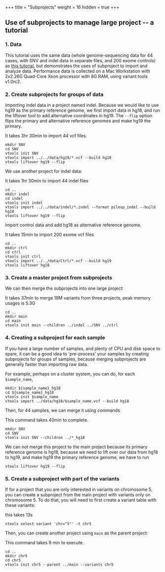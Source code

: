 +++
title = "Subprojects"
weight = 16
hidden = true
+++




## Use of subprojects to manage large project -- a tutorial




### 1. Data

This tutorial uses the same data (whole genome-sequencing data for 44 cases, with SNV and indel data in separate files, and 200 exome controls) as [this tutorial][1], but demonstrates the uses of subproject to import and analyze data. Performance data is collected on a Mac Workstation with 2x2.26G Quad-Core Xeon processor with 8G RAM, using variant tools v1.0rc2. 



### 2. Create subprojects for groups of data

Importing indel data in a project named indel. Because we would like to use hg19 as the primary reference genome, we first import data in hg18, and run the liftover tool to add alternative coordinates in hg19. The `--flip` option flips the primary and alternative reference genomes and make hg19 the primary. 



It takes 3hr 30min to import 44 vcf files. 

    mkdir SNV
    cd SNV
    vtools init SNV 
    vtools import ../../data/hg18/*.vcf --build hg18
    vtools liftover hg19 --flip
    

We use another project for indel data: 



It takes 1hr 30min to import 44 indel files 

    cd ..
    mkdir indel
    cd indel
    vtools init indel
    vtools import ../../data/indel/*.indel --format pileup_indel --build hg18
    vtools liftover hg19 --flip
    

Import control data and add hg18 as alternative reference genome. 



It takes 15min to import 200 exome vcf files 

    cd ..
    mkdir ctrl
    cd ctrl
    vtools init ctrl
    vtools import ../../data/Ctrl/*.vcf --build hg19
    vtools liftover hg18
    



### 3. Create a master project from subprojects

We can then merge the subprojects into one large project: 



It takes 37min to merge 18M variants from three projects, peak memory usages is 5.3G 

    cd ..
    mkdir main
    cd main
    vtools init main --children ../indel ../SNV ../ctrl
    



### 4. Creating a subproject for each sample

If you have a large number of samples, and plenty of CPU and disk space to spare, it can be a good idea to 'pre-process' your samples by creating subprojects for groups of samples, because merging subprojects are generally faster than importing raw data. 

For example, perhaps on a cluster system, you can do, for each `$sample_name`, 



    mkdir ${sample_name}_hg18
    cd ${sample_name}_hg18
    vtools init $sample_name
    vtools import ../data/hg18/$sample_name.vcf --build hg18
    

Then, for 44 samples, we can merge it using commands 



This command takes 40min to complete. 

    mkdir SNV
    cd SNV
    vtools init SNV --children ../*_hg18
    

We can not merge this project to the main project because its primary reference genome is hg18, because we need to lift over our data from hg18 to hg19, and make hg19 the primary reference genome, we have to run 



    vtools liftover hg19 --flip
    



### 5. Create a subproject with part of the variants

If for a project that you are only interested in variants on chromosome 5, you can create a subproject from the main project with variants only on chromosome 5. To do that, you will need to first create a variant table with these variants: 

this takes 13s 

    vtools select variant 'chr="5"' -t chr5
    

Then, you can create another project using `main` as the parent project: 



This command takes 9 min to execute. 

    cd ..
    mkdir chr5
    cd chr5
    vtools init chr5 --parent ../main --variants chr5

 [1]: /vat-docs/documentation/tutorials/case44ctrl20/
